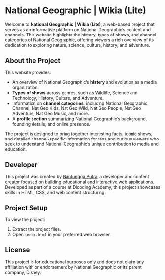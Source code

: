 # National Geographic | Wikia (Lite)

Welcome to **National Geographic | Wikia (Lite)**, a web-based project that serves as an informative platform on National Geographic’s content and channels. This website highlights the history, types of shows, and channel categories of National Geographic, offering viewers a rich overview of its dedication to exploring nature, science, culture, history, and adventure.

## About the Project

This website provides:

- An overview of National Geographic’s **history** and evolution as a media organization.
- **Types of shows** across genres, such as Wildlife, Science and Technology, History, Culture, and Adventure.
- Information on **channel categories**, including National Geographic Channel, Nat Geo Kids, Nat Geo Wild, Nat Geo People, Nat Geo Adventure, Nat Geo Music, and more.
- A **profile section** summarizing National Geographic’s background, founding details, and online presence.

The project is designed to bring together interesting facts, iconic shows, and detailed channel-specific information for fans and curious viewers who seek to understand National Geographic’s unique contribution to media and education.

## Developer

This project was created by [Nantungga Putra](https://www.linkedin.com/in/nantungga-putra-451779116/), a developer and content creator focused on building educational and interactive web applications. Developed as part of a course at Dicoding Academy, this project showcases skills in HTML, CSS, and web content structuring.

## Project Setup

To view the project:

1. Extract the project files.
2. Open `index.html` in your preferred web browser.

## License

This project is for educational purposes only and does not claim any affiliation with or endorsement by National Geographic or its parent company, Disney.
